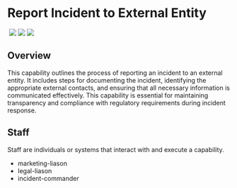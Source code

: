 # Report Incident to External Entity
&nbsp;![](https://img.shields.io/badge/ID-C4001-blue)&nbsp;![](https://img.shields.io/badge/Phase-Eradication_%28P0004%29-blue)&nbsp;![](https://img.shields.io/badge/Category-General-blue)
## Overview
This capability outlines the process of reporting an incident to an external entity. It includes steps for documenting the incident, identifying the appropriate external contacts, and ensuring that all necessary information is communicated effectively. This capability is essential for maintaining transparency and compliance with regulatory requirements during incident response.

## Staff
Staff are individuals or systems that interact with and execute a capability.

- marketing-liason
- legal-liason
- incident-commander